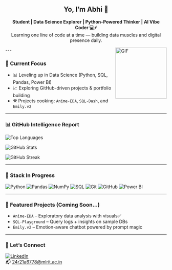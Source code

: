<h2 align="center">Yo, I’m Abhi 👋</h2>

<p align="center">
  <b>Student | Data Science Explorer | Python-Powered Thinker | AI Vibe Coder 💻⚡</b><br>
  Learning one line of code at a time — building data muscles and digital presence daily.
</p>
<img align="right" alt="GIF" height="160px" src="https://media4.giphy.com/media/v1.Y2lkPTc5MGI3NjExaG8wbXg0d2JnYThiNnZlNmtqNGFkanhqaWF1Z3lzdjZ5bjJyd212ZCZlcD12MV9pbnRlcm5hbF9naWZfYnlfaWQmY3Q9Zw/tuCFp8rod0x3O/giphy.gif" />
---

### 🚀 Current Focus
- 📊 Leveling up in Data Science (Python, SQL, Pandas, Power BI)
- 📈 Exploring GitHub-driven projects & portfolio building
- ⚒️ Projects cooking: `Anime-EDA`, `SQL-Dash`, and `Emily.v2`

---
### 📊 GitHub Intelligence Report

![Top Languages](https://github-readme-stats.vercel.app/api/top-langs/?username=Abhiix0&layout=compact&theme=radical&hide_border=true&cache_seconds=86400)

![GitHub Stats](https://github-readme-stats.vercel.app/api?username=Abhiix0&show_icons=true&theme=radical&hide_border=true&cache_seconds=86400)

![GitHub Streak](https://github-readme-streak-stats.herokuapp.com?user=Abhiix0&theme=radical&hide_border=true&cache_seconds=86400)

---

### 🧰 Stack In Progress
![Python](https://img.shields.io/badge/Python-3670A0?style=for-the-badge&logo=python&logoColor=white)
![Pandas](https://img.shields.io/badge/Pandas-150458?style=for-the-badge&logo=pandas)
![NumPy](https://img.shields.io/badge/Numpy-013243?style=for-the-badge&logo=numpy)
![SQL](https://img.shields.io/badge/SQL-F29111?style=for-the-badge&logo=sqlite)
![Git](https://img.shields.io/badge/Git-F1502F?style=for-the-badge&logo=git&logoColor=white)
![GitHub](https://img.shields.io/badge/GitHub-100000?style=for-the-badge&logo=github&logoColor=white)
![Power BI](https://img.shields.io/badge/PowerBI-F2C811?style=for-the-badge&logo=powerbi)

---

### 📂 Featured Projects (Coming Soon...)
- `Anime-EDA` – Exploratory data analysis with visuals✅
- `SQL-Playground` – Query logs + insights on sample DBs
- `Emily.v2` – Emotion-aware chatbot powered by prompt magic

---

### 💬 Let’s Connect
[![LinkedIn](https://img.shields.io/badge/LinkedIn-0A66C2?style=flat&logo=linkedin&logoColor=white)](https://www.linkedin.com/in/abhinav-sai-g-942bb5333)  
📬 24r21a6778@mlrit.ac.in

